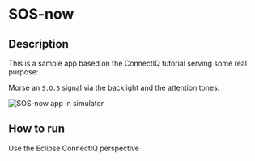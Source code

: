 # SOS-now

## Description

This is a sample app based on the ConnectIQ tutorial serving some real purpose:

Morse an `S.O.S` signal via the backlight and the attention tones.

![SOS-now app in simulator](doc/simulator.gif)


## How to run

Use the Eclipse ConnectIQ perspective
